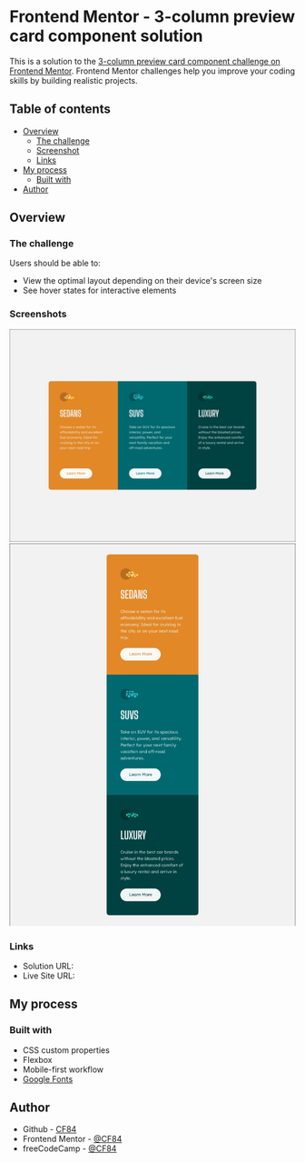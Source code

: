 # Frontend Mentor - 3-column preview card component solution

This is a solution to the [3-column preview card component challenge on Frontend Mentor](https://www.frontendmentor.io/challenges/3column-preview-card-component-pH92eAR2-). Frontend Mentor challenges help you improve your coding skills by building realistic projects. 

## Table of contents

- [Overview](#overview)
  - [The challenge](#the-challenge)
  - [Screenshot](#screenshots)
  - [Links](#links)
- [My process](#my-process)
  - [Built with](#built-with)
- [Author](#author)

## Overview

### The challenge

Users should be able to:

- View the optimal layout depending on their device's screen size
- See hover states for interactive elements

### Screenshots

![](./screenshot1.jpg)
![](./screenshot2.jpg)

### Links

- Solution URL: 
- Live Site URL: 

## My process

### Built with

- CSS custom properties
- Flexbox
- Mobile-first workflow
- [Google Fonts](https://fonts.google.com/)

## Author

- Github - [CF84](https://github.com/CF84)
- Frontend Mentor - [@CF84](https://www.frontendmentor.io/profile/CF84)
- freeCodeCamp - [@CF84](https://www.freecodecamp.org/C84)